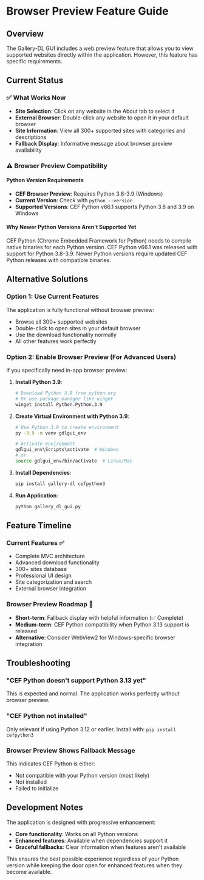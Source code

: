 # Browser Preview Feature Guide

## Overview
The Gallery-DL GUI includes a web preview feature that allows you to view supported websites directly within the application. However, this feature has specific requirements.

## Current Status

### ✅ What Works Now
- **Site Selection**: Click on any website in the About tab to select it
- **External Browser**: Double-click any website to open it in your default browser
- **Site Information**: View all 300+ supported sites with categories and descriptions
- **Fallback Display**: Informative message about browser preview availability

### ⚠️ Browser Preview Compatibility

#### Python Version Requirements
- **CEF Browser Preview**: Requires Python 3.8-3.9 (Windows)
- **Current Version**: Check with `python --version`
- **Supported Versions**: CEF Python v66.1 supports Python 3.8 and 3.9 on Windows

#### Why Newer Python Versions Aren't Supported Yet
CEF Python (Chrome Embedded Framework for Python) needs to compile native binaries for each Python version. CEF Python v66.1 was released with support for Python 3.8-3.9. Newer Python versions require updated CEF Python releases with compatible binaries.

## Alternative Solutions

### Option 1: Use Current Features
The application is fully functional without browser preview:
- Browse all 300+ supported websites
- Double-click to open sites in your default browser
- Use the download functionality normally
- All other features work perfectly

### Option 2: Enable Browser Preview (For Advanced Users)
If you specifically need in-app browser preview:

1. **Install Python 3.9**:
   ```bash
   # Download Python 3.9 from python.org
   # Or use package manager like winget
   winget install Python.Python.3.9
   ```

2. **Create Virtual Environment with Python 3.9**:
   ```bash
   # Use Python 3.9 to create environment
   py -3.9 -m venv gdlgui_env
   
   # Activate environment
   gdlgui_env\Scripts\activate  # Windows
   # or
   source gdlgui_env/bin/activate  # Linux/Mac
   ```

3. **Install Dependencies**:
   ```bash
   pip install gallery-dl cefpython3
   ```

4. **Run Application**:
   ```bash
   python gallery_dl_gui.py
   ```

## Feature Timeline

### Current Features ✅
- Complete MVC architecture
- Advanced download functionality
- 300+ sites database
- Professional UI design
- Site categorization and search
- External browser integration

### Browser Preview Roadmap 🔄
- **Short-term**: Fallback display with helpful information (✅ Complete)
- **Medium-term**: CEF Python compatibility when Python 3.13 support is released
- **Alternative**: Consider WebView2 for Windows-specific browser integration

## Troubleshooting

### "CEF Python doesn't support Python 3.13 yet"
This is expected and normal. The application works perfectly without browser preview.

### "CEF Python not installed"
Only relevant if using Python 3.12 or earlier. Install with: `pip install cefpython3`

### Browser Preview Shows Fallback Message
This indicates CEF Python is either:
- Not compatible with your Python version (most likely)
- Not installed
- Failed to initialize

## Development Notes

The application is designed with progressive enhancement:
- **Core functionality**: Works on all Python versions
- **Enhanced features**: Available when dependencies support it
- **Graceful fallbacks**: Clear information when features aren't available

This ensures the best possible experience regardless of your Python version while keeping the door open for enhanced features when they become available.

